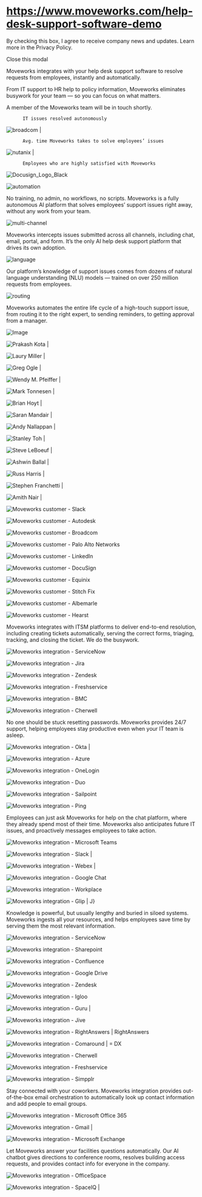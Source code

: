 # https://www.moveworks.com/help-desk-support-software-demo

By checking this box, I agree to receive company news and updates. Learn more in the Privacy Policy.







  Close this modal
  


Moveworks integrates with your help desk support software to resolve requests from employees, instantly and automatically. 

From IT support to HR help to policy information, Moveworks eliminates busywork for your team — so you can focus on what matters.

A member of the Moveworks team will be in touch shortly.


          IT issues resolved autonomously
        

![broadcom | ](https://www.moveworks.com/hubfs/img/clients/logos/broadcom.png)


          Avg. time Moveworks takes to solve employees’ issues
        

![nutanix | ](https://www.moveworks.com/hubfs/img/clients/logos/nutanix.png)


          Employees who are highly satisfied with Moveworks
        

![Docusign_Logo_Black](https://www.moveworks.com/hubfs/img/clients/logos/Docusign_Logo_Black.svg)

![automation](https://www.moveworks.com/hubfs/img/site/illustrations/automation.svg)

No training, no admin, no workflows, no scripts. Moveworks is a fully autonomous AI platform that solves employees’ support issues right away, without any work from your team.

![multi-channel](https://www.moveworks.com/hubfs/img/site/illustrations/multi-channel.svg)

Moveworks intercepts issues submitted across all channels, including chat, email, portal, and form. It’s the only AI help desk support platform that drives its own adoption.

![language](https://www.moveworks.com/hubfs/img/site/illustrations/language.svg)

Our platform’s knowledge of support issues comes from dozens of natural language understanding (NLU) models — trained on over 250 million requests from employees. 

![routing](https://www.moveworks.com/hubfs/img/site/illustrations/routing.svg)

Moveworks automates the entire life cycle of a high-touch support issue, from routing it to the right expert, to sending reminders, to getting approval from a manager.

![Image](https://www.moveworks.com/hubfs/img/site/logos/int-logos.svg)

![Prakash Kota | ](https://www.moveworks.com/hs-fs/hubfs/Headshot_PrakashKota_Autodesk_DemoRequest_Wide.jpg)

![Laury Miller | ](https://www.moveworks.com/hs-fs/hubfs/Headshot_LauryMiller_Seagen_DemoRequest_Wide.jpg)

![Greg Ogle | ](https://www.moveworks.com/hs-fs/hubfs/Headshot_GregOgle_Equinix_DemoRequest_Wide.jpg)

![Wendy M. Pfeiffer | ](https://www.moveworks.com/hs-fs/hubfs/Headshot_WendyPfeiffer_Nutanix_DemoRequest_Wide.jpg)

![Mark Tonnesen | ](https://www.moveworks.com/hs-fs/hubfs/Headshot_MarkTonnesen_FreedomFinancial_DemoRequest_Wide.jpg)

![Brian Hoyt | ](https://www.moveworks.com/hs-fs/hubfs/Headshot_BrianHoyt_Unity_DemoRequest_Wide.jpg)

![Saran Mandair | ](https://www.moveworks.com/hs-fs/hubfs/Headshot_SaranMandair_Docusign_DemoRequest_Wide.jpg)

![Andy Nallappan | ](https://www.moveworks.com/hs-fs/hubfs/Headshot_AndyNallappan_Broadcom_DemoRequest_Wide.jpg)

![Stanley Toh | ](https://www.moveworks.com/hs-fs/hubfs/Headshot_StanleyToh_Broadcom_DemoRequest_Wide.jpg)

![Steve LeBoeuf | ](https://www.moveworks.com/hs-fs/hubfs/Headshot_SteveLeBoeuf_Procore_DemoRequest_Wide.jpg)

![Ashwin Ballal | ](https://www.moveworks.com/hs-fs/hubfs/Headshot_AshwinBallal_Medallia_DemoRequest_Wide-1.jpg)

![Russ Harris | ](https://www.moveworks.com/hs-fs/hubfs/Headshot_RussHarris_AppDynamics_DemoRequest_Wide.jpg)

![Stephen Franchetti | ](https://www.moveworks.com/hs-fs/hubfs/Headshot_StephenFranchetti_Slack_DemoRequest_Wide.jpg)

![Amith Nair | ](https://www.moveworks.com/hs-fs/hubfs/Headshot_AmithNair_Vituity_DemoRequest_Wide.jpg)

![Moveworks customer - Slack](https://www.moveworks.com/hubfs/img/clients/logos/sized/slack.svg)

![Moveworks customer - Autodesk](https://www.moveworks.com/hubfs/img/clients/logos/sized/autodesk.svg)

![Moveworks customer - Broadcom](https://www.moveworks.com/hubfs/img/clients/logos/sized/broadcom.svg)

![Moveworks customer - Palo Alto Networks](https://www.moveworks.com/hubfs/img/clients/logos/sized/paloaltonetworks-logo-positive.svg)

![Moveworks customer - LinkedIn](https://www.moveworks.com/hubfs/img/clients/logos/sized/linkedin.svg)

![Moveworks customer - DocuSign](https://www.moveworks.com/hubfs/docusign-1.svg)

![Moveworks customer - Equinix](https://www.moveworks.com/hubfs/img/clients/logos/sized/equinix.svg)

![Moveworks customer - Stitch Fix](https://www.moveworks.com/hubfs/img/clients/logos/sized/stitch-fix.svg)

![Moveworks customer - Albemarle](https://www.moveworks.com/hubfs/albemarle-1.svg)

![Moveworks customer - Hearst](https://www.moveworks.com/hubfs/Hearst_Logo%20Sized%20-%20Positive.svg)

Moveworks integrates with ITSM platforms to deliver end-to-end resolution, including creating tickets automatically, serving the correct forms, triaging, tracking, and closing the ticket. We do the busywork.

![Moveworks integration - ServiceNow](https://www.moveworks.com/hubfs/img/integrations/mark-only/servicenow.svg)

![Moveworks integration - Jira](https://www.moveworks.com/hubfs/img/integrations/mark-only/Jira_IconOnly.svg)

![Moveworks integration - Zendesk](https://www.moveworks.com/hubfs/zendesk-1.svg)

![Moveworks integration - Freshservice](https://www.moveworks.com/hubfs/img/integrations/mark-only/freshservice.svg)

![Moveworks integration - BMC](https://www.moveworks.com/hubfs/BMC.svg)

![Moveworks integration - Cherwell](https://www.moveworks.com/hubfs/Cherwell.svg)

No one should be stuck resetting passwords. Moveworks provides 24/7 support, helping employees stay productive even when your IT team is asleep. 

![Moveworks integration - Okta | ](https://www.moveworks.com/hubfs/Moveweb/logos/Enterprise%20IT%20logos/Okta_Logo_BrightBlue_Medium.png)

![Moveworks integration - Azure](https://www.moveworks.com/hubfs/Moveweb/Enterprise%20Logos%20(integrations)/azure-active-directory-1.png)

![Moveworks integration - OneLogin](https://www.moveworks.com/hubfs/img/integrations/mark-only/onelogin-bug.svg)

![Moveworks integration - Duo](https://www.moveworks.com/hubfs/img/integrations/mark-only/Duo_Logo_Green.svg)

![Moveworks integration - Sailpoint](https://www.moveworks.com/hubfs/img/integrations/mark-only/sailpoint-bug.svg)

![Moveworks integration - Ping](https://www.moveworks.com/hubfs/img/integrations/mark-only/ping_logo_singlecolor.svg)

Employees can just ask Moveworks for help on the chat platform, where they already spend most of their time. Moveworks also anticipates future IT issues, and proactively messages employees to take action.

![Moveworks integration - Microsoft Teams](https://www.moveworks.com/hubfs/img/integrations/mark-only/microsoft-teams.svg)

![Moveworks integration - Slack | ](https://www.moveworks.com/hubfs/Moveweb/logos/Enterprise%20IT%20logos/Slack_Technologies_Logo.svg.png)

![Moveworks integration - Webex | ](https://www.moveworks.com/hubfs/Webex_ByCisco_Icon_FullColor.png)

![Moveworks integration - Google Chat](https://www.moveworks.com/hubfs/Google_Hangouts_Chat.svg)

![Moveworks integration - Workplace](https://www.moveworks.com/hubfs/Facebook_Workplace-1.svg)

![Moveworks integration - Glip | J}](https://www.moveworks.com/hubfs/Glip_Icon_FullColor.png)

Knowledge is powerful, but usually lengthy and buried in siloed systems. Moveworks ingests all your resources, and helps employees save time by serving them the most relevant information.

![Moveworks integration - ServiceNow](https://www.moveworks.com/hubfs/img/integrations/mark-only/servicenow.svg)

![Moveworks integration - Sharepoint](https://www.moveworks.com/hubfs/img/integrations/mark-only/microsoft-sharepoint-bug.svg)

![Moveworks integration - Confluence](https://www.moveworks.com/hubfs/Confluence.svg)

![Moveworks integration - Google Drive](https://www.moveworks.com/hubfs/img/integrations/mark-only/google-drive-logo.svg)

![Moveworks integration - Zendesk](https://www.moveworks.com/hubfs/zendesk-3.svg)

![Moveworks integration - Igloo](https://www.moveworks.com/hubfs/Igloo.svg)

![Moveworks integration - Guru | ](https://www.moveworks.com/hubfs/img/integrations/mark-only/guru-icon.png)

![Moveworks integration - Jive](https://www.moveworks.com/hubfs/Jive-1.svg)

![Moveworks integration - RightAnswers | RightAnswers](https://www.moveworks.com/hubfs/RightAnswers_ByUpland_Logo_FullColor.png)

![Moveworks integration - Comaround | = DX](https://www.moveworks.com/hubfs/Comaround_Icon_FullColor.png)

![Moveworks integration - Cherwell](https://www.moveworks.com/hubfs/Cherwell.svg)

![Moveworks integration - Freshservice](https://www.moveworks.com/hubfs/img/integrations/mark-only/freshservice-1.svg)

![Moveworks integration - Simpplr](https://www.moveworks.com/hubfs/Simpplr_Logo_SingleColor.svg)

Stay connected with your coworkers. Moveworks integration provides out-of-the-box email orchestration to automatically look up contact information and add people to email groups.

![Moveworks integration - Microsoft Office 365](https://www.moveworks.com/hubfs/img/integrations/mark-only/microsoft-office-365.svg)

![Moveworks integration - Gmail | ](https://www.moveworks.com/hubfs/Gmail-logo.png)

![Moveworks integration - Microsoft Exchange](https://www.moveworks.com/hubfs/img/integrations/mark-only/microsoft-exchange-bug.svg)

Let Moveworks answer your facilities questions automatically. Our AI chatbot gives directions to conference rooms, resolves building access requests, and provides contact info for everyone in the company.

![Moveworks integration - OfficeSpace](https://www.moveworks.com/hubfs/img/integrations/mark-only/officespace-logo-bug.svg)

![Moveworks integration - SpaceIQ | ](https://www.moveworks.com/hubfs/SpaceIQ_Logo_FullColor.png)

